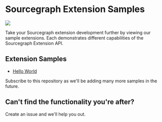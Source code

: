 # Sourcegraph Extension Samples

![](https://user-images.githubusercontent.com/1976/45107396-53d56880-b0ee-11e8-96e9-ca83e991101c.png)

Take your Sourcegraph extension development further by viewing our sample extensions. Each demonstrates different capabilities of the Sourcegraph Extension API.

## Extension Samples

* [Hello World](hello-world)

Subscribe to this repository as we'll be adding many more samples in the future.

## Can't find the functionality you're after?

Create an issue and we'll help you out.
